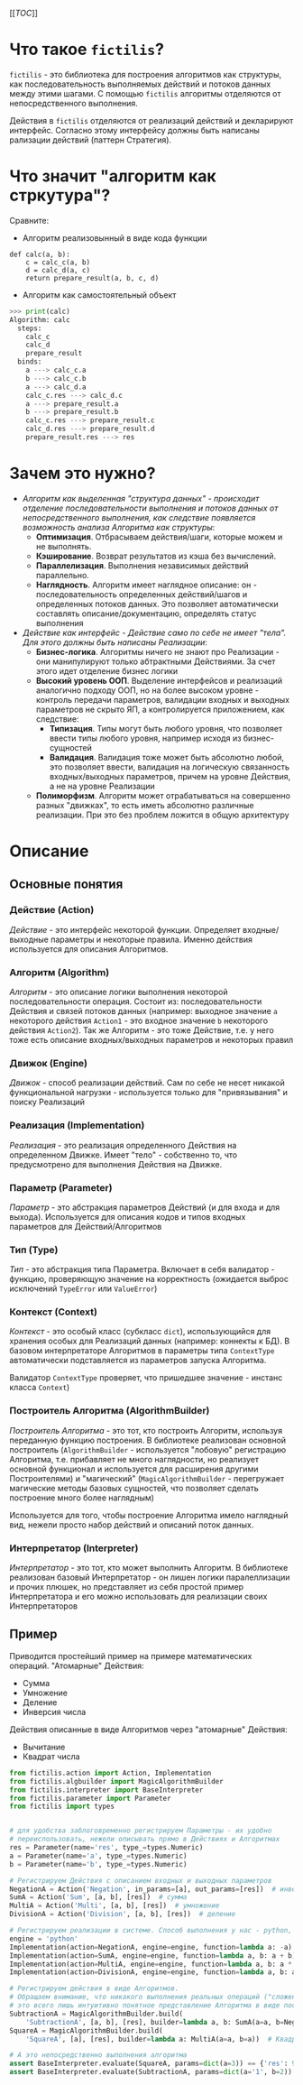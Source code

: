 

[[_TOC_]]


# Что такое `fictilis`?

`fictilis` - это библиотека для построения алгоритмов как структуры, 
как последовательность выполняемых действий и потоков данных между этими шагами. 
С помощью `fictilis` алгоритмы отделяются от непосредственного выполнения.

Действия в `fictilis` отделяются от реализаций действий и декларируют интерфейс.
Согласно этому интерфейсу должны быть написаны рализации действий 
(паттерн Стратегия).


# Что значит "алгоритм как стркутура"?
Сравните:
   * Алгоритм реализовынный в виде кода функции
```pythonstub
def calc(a, b):
    c = calc_c(a, b)
    d = calc_d(a, c)
    return prepare_result(a, b, c, d)
```
   * Алгоритм как самостоятельный объект
```python
>>> print(calc)
Algorithm: calc
  steps:
    calc_c
    calc_d
    prepare_result
  binds:
    a ---> calc_c.a
    b ---> calc_c.b
    a ---> calc_d.a
    calc_c.res ---> calc_d.c
    a ---> prepare_result.a
    b ---> prepare_result.b
    calc_c.res ---> prepare_result.c
    calc_d.res ---> prepare_result.d
    prepare_result.res ---> res
```


# Зачем это нужно?

* _Алгоритм как выделенная "структура данных" - происходит отделение 
  последовательности выполнения и потоков данных от непосредственного 
  выполнения, как следствие появляется возможность анализа Алгоритма как структуры_:
   * **Оптимизация**. Отбрасываем действия/шаги, которые можем и не выполнять.
   * **Кэширование**. Возврат результатов из кэша без вычислений.
   * **Параллелизация**. Выполнения независимых действий параллельно.
   * **Наглядность**. Алгоритм имеет наглядное описание: он - последовательность 
     определенных действий/шагов и определенных потоков данных. 
     Это позволяет автоматически составлять описание/документацию, определять
     статус выполнения
* _Действие как интерфейс - Действие само по себе не имеет "тела". Для этого должны
  быть написаны Реализации_:
   * **Бизнес-логика**. Алгоритмы ничего не знают про Реализации - они манипулируют 
     только абтрактными Действиями. За счет этого идет отделение бизнес логики
   * **Высокий уровень ООП**. Выделение интерфейсов и реализаций аналогично подходу ООП, 
     но на более высоком уровне - контроль передачи параметров, валидации входных 
     и выходных параметров не скрыто ЯП, а контролируется приложением, как следствие:
      * **Типизация**. Типы могут быть любого уровня, что позволяет ввести типы любого 
        уровня, например исходя из бизнес-сущностей
      * **Валидация**. Валидация тоже может быть абсолютно любой, это позволяет
        ввести, валидация на логическую связанность входных/выходных параметров, 
        причем на уровне Действия, а не на уровне Реализации
   * **Полиморфизм**. Алгоритм может отрабатываться на совершенно разных "движках", 
     то есть иметь абсолютно различные реализации. При это без проблем ложится
     в общую архитектуру
 
# Описание

## Основные понятия

### Действие (Action)

*Действие* - это интерфейс некоторой функции. Определяет входные/выходные параметры и 
некоторые правила. Именно действия используется для описания Алгоритмов.

### Алгоритм (Algorithm)

*Алгоритм* - это описание логики выполнения некоторой последовательности операция.
Состоит из: последовательности Действия и связей потоков данных 
(например: выходное значение `a` некоторого действия `Action1` - 
это входное значение `b` некоторого действия `Action2`). 
Так же Алгоритм - это тоже Действие, т.е. у него тоже есть описание 
входных/выходных параметров и некоторых правил

### Движок (Engine)

*Движок* - способ реализации действий. Сам по себе не несет никакой 
функциональной нагрузки - используется только для "привязывания" и поиску
Реализаций

### Реализация (Implementation)

*Реализация* - это реализация определенного Действия на определенном Движке.
Имеет "тело" - собственно то, что предусмотрено для выполнения Действия 
на Движке.

### Параметр (Parameter)

*Параметр* - это абстракция параметров Действий (и для входа и для выхода). 
Используется для описания кодов и типов входных параметров для Действий/Алгоритмов

### Тип (Type)

*Тип* - это абстракция типа Параметра. Включает в себя валидатор - функцию, 
проверяющую значение на корректность (ожидается выброс исключений 
`TypeError` или `ValueError`)

### Контекст (Context)

*Контекст* - это особый класс (субкласс `dict`), использующийся для хранения особых
для Реализаций данных (например: коннекты к БД). 
В базовом интерпретаторе Алгоритмов в параметры типа `ContextType` 
автоматически подставляется из параметров запуска Алгоритма. 

Валидатор `ContextType` проверяет, что пришедшее значение - инстанс 
класса `Context`)


### Построитель Алгоритма (AlgorithmBuilder)

*Построитель Алгоритма* - это тот, кто построить Алгоритм, используя переданную 
функцию построения. В библиотеке реализован основной построитель 
(`AlgorithmBuilder` - используется "лобовую" регистрацию Алгоритма, т.е. 
прибавляет не много наглядности, но реализует основной функционал и используется
для расширения другими Построителями) и "магический" (`MagicAlgorithmBuilder` - 
перегружает магические методы базовых сущностей, что позволяет сделать построение
много более наглядным)

Используется для того, чтобы построение Алгоритма имело наглядный вид, нежели 
просто набор действий и описаний поток данных.


### Интерпретатор (Interpreter)

*Интерпретатор* - это тот, кто может выполнить Алгоритм. В библиотеке реализован 
базовый Интерпретатор - он лишен логики паралеллизации и прочих плюшек, но 
представляет из себя простой пример Интерпретатора и его можно использовать для
реализации своих Интерпретаторов

## Пример

Приводится простейший пример на примере математических операций. 
"Атомарные" Действия:
* Сумма
* Умножение
* Деление 
* Инверсия числа

Действия описанные в виде Алгоритмов через "атомарные" Действия:
* Вычитание
* Квадрат числа

```python
from fictilis.action import Action, Implementation
from fictilis.algbuilder import MagicAlgorithmBuilder
from fictilis.interpreter import BaseInterpreter
from fictilis.parameter import Parameter
from fictilis import types


# для удобства заблоговременно регистрируем Параметры - их удобно 
# переиспользовать, нежели описывать прямо в Действиях и Алгоритмах
res = Parameter(name='res', type_=types.Numeric)
a = Parameter(name='a', type_=types.Numeric)
b = Parameter(name='b', type_=types.Numeric)

# Регистрируем Действия с описанием входных и выходных параметров 
NegationA = Action('Negation', in_params=[a], out_params=[res])  # инверсия числа
SumA = Action('Sum', [a, b], [res])  # сумма
MultiA = Action('Multi', [a, b], [res])  # умножение
DivisionA = Action('Division', [a, b], [res])  # деление

# Регистрируем реализации в системе. Способ выполнения у нас - python, поэтому и укажем такой Движок
engine = 'python'
Implementation(action=NegationA, engine=engine, function=lambda a: -a)
Implementation(action=SumA, engine=engine, function=lambda a, b: a + b)
Implementation(action=MultiA, engine=engine, function=lambda a, b: a * b)
Implementation(action=DivisionA, engine=engine, function=lambda a, b: a / b)

# Регистрируем действия в виде Алгоритмов.
# Обращаем внимание, что никакого выполнения реальных операций ("сложение" и прочее) в этот момент не происходит -
# это всего лишь интуитивно понятное представление Алгоритма в виде последовательности Действий и потоков данных
SubtractionA = MagicAlgorithmBuilder.build(
    'SubtractionA', [a, b], [res], builder=lambda a, b: SumA(a=a, b=NegationA(b)))  # Вычитание
SquareA = MagicAlgorithmBuilder.build(
    'SquareA', [a], [res], builder=lambda a: MultiA(a=a, b=a))  # Квадрат числа

# А это непосредственно выполнения алгоритма
assert BaseInterpreter.evaluate(SquareA, params=dict(a=3)) == {'res': 9}
assert BaseInterpreter.evaluate(SubtractionA, params=dict(a='1', b=2)) == {'res': -1}

```
